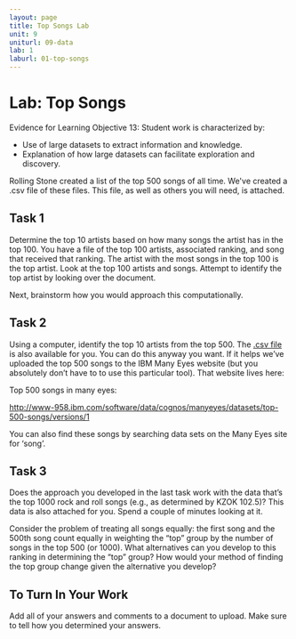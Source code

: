 ```yaml
---
layout: page
title: Top Songs Lab
unit: 9
uniturl: 09-data
lab: 1
laburl: 01-top-songs
---
```

 

Lab: Top Songs
==============


Evidence for Learning Objective 13: Student work is characterized by:

 * Use of large datasets to extract information and knowledge.
 * Explanation of how large datasets can facilitate exploration and discovery.

Rolling Stone created a list of the top 500 songs of all time. We've created a .csv file of these files. This file, as well as others you will need, is attached.

Task 1
------
Determine the top 10 artists based on how many songs the artist has in the top 100. You have a file of the top 100 artists, associated ranking, and song that received that ranking. The artist with the most songs in the top 100 is the top artist. Look at the top 100 artists and songs. Attempt to identify the top artist by looking over the document.

Next, brainstorm how you would approach this computationally.

Task 2
------
Using a computer, identify the top 10 artists from the top 500. The [.csv file](top500.csv) is also available for you. You can do this anyway you want. If it helps we’ve uploaded the top 500 songs to the IBM Many Eyes website (but you absolutely don’t have to to use this particular tool). That website lives here:

Top 500 songs in many eyes:

http://www-958.ibm.com/software/data/cognos/manyeyes/datasets/top-500-songs/versions/1

You can also find these songs by searching data sets on the Many Eyes site for ‘song’.

Task 3
------
Does the approach you developed in the last task work with the data that’s the top 1000 rock and roll songs (e.g., as determined by KZOK 102.5)? This data is also attached for you. Spend a couple of minutes looking at it.

Consider the problem of treating all songs equally: the first song and the 500th song count equally in weighting the “top” group by the number of songs in the top 500 (or 1000). What alternatives can you develop to this ranking in determining the “top” group? How would your method of finding the top group change given the alternative you develop?

To Turn In Your Work
--------------------
Add all of your answers and comments to a document to upload. Make sure to tell how you determined your answers.

